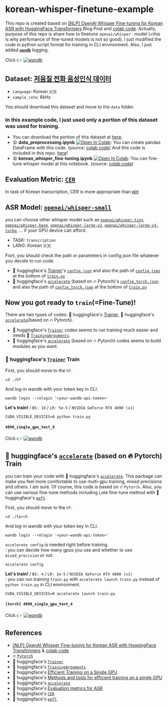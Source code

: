 # korean-whisper-finetune-example
This repo is created based on [[NLP] OpenAI Whisper Fine-tuning for Korean ASR with HuggingFace Transformers](https://velog.io/@mino0121/NLP-OpenAI-Whisper-Fine-tuning-for-Korean-ASR-with-HuggingFace-Transformers) Blog Post and [colab code](https://colab.research.google.com/drive/1wSp66cLd0C6WzR9hCdvlHfIEjcd2ZfEj?usp=sharing). Actually, purpose of this repo is share how to finetune `openai/whisper-` model (=this is why perfomance of fine-tuned models is not so good). I just modified the code in python script format for training in CLI environment. Also, I just added **[`wandb`](https://kr.wandb.ai/)** logging.

Click 👉 [![wandb](https://raw.githubusercontent.com/wandb/assets/main/wandb-github-badge-gradient.svg)](https://wandb.ai/wako/Korean-Whisper-Fine-Tune-Example)


## Dataset: [**저음질 전화 음성인식 데이터**](https://www.aihub.or.kr/aihubdata/data/view.do?currMenu=115&topMenu=100&dataSetSn=571)
  - `Language`: Korean 🇰🇷
  - `sample_rate`: 8kHz

You should download this dataset and move to the `data` folder.     


### In this example code, I just used only a portion of this dataset was used for training.
- You can download the portion of this dataset at [here](https://drive.google.com/drive/folders/1eshMZ1j9H20aS6_1q3KOYgDKhd2rg_oM?usp=drive_link).
- :astonished: **data_preprocessing.ipynb** [![Open In Colab](https://colab.research.google.com/assets/colab-badge.svg)](https://colab.research.google.com/drive/13cx7RrbsokFXe8dZ6ox8Qkel4vWzzzUF?usp=sharing): You can create pandas DataFrame with this code. (source: [colab code](https://colab.research.google.com/drive/1wSp66cLd0C6WzR9hCdvlHfIEjcd2ZfEj?usp=sharing)) And this code is included in this repo. [here](https://github.com/renslightsaber/korean-whisper-finetune-example/blob/main/data/notebooks/data_preprocessing.ipynb)! 
- :dizzy_face: **korean_whisper_fine-tuning.ipynb** [![Open In Colab](https://colab.research.google.com/assets/colab-badge.svg)](https://colab.research.google.com/drive/1PYhfStlMWrlhfF-tYJchaiJxXgwf8n39?usp=sharing): You can fine-tune whisper model at this notebook. (source: [colab code](https://colab.research.google.com/drive/1wSp66cLd0C6WzR9hCdvlHfIEjcd2ZfEj?usp=sharing))   

## Evaluation Metric: [`CER`](https://huggingface.co/spaces/evaluate-metric/cer)
In task of Korean transcription, CER is more appropriate than [`WER`](https://huggingface.co/learn/audio-course/chapter5/evaluation#evaluation-metrics-for-asr)

## ASR Model: [`openai/whisper-small`](https://huggingface.co/openai/whisper-small)
you can choose other whisper model such as [`openai/whisper-tiny`](https://huggingface.co/openai/whisper-tiny), [`openai/whisper-base`](https://huggingface.co/openai/whisper-base), [`openai/whisper-large-v2`](https://huggingface.co/openai/whisper-large-v2), [`openai/whisper-large-v3-turbo`](https://huggingface.co/openai/whisper-large-v3-turbo), ... if your GPU device can afford.
- TASK: `transcription`
- LANG: Korean 🇰🇷       

Fisrt, you should check the path or parameters in config json file whatever you decide to run code.
- 🤗 huggingface's [Trainer](https://huggingface.co/docs/transformers/main_classes/trainer#api-reference%20][%20transformers.Trainer)'s [`config.json`](https://github.com/renslightsaber/korean-whisper-finetune-example/blob/main/hf/configs/config.json) and also the path of [`config.json`](https://github.com/renslightsaber/korean-whisper-finetune-example/blob/main/hf/configs/config.json) at the bottom of [`train.py`](https://github.com/renslightsaber/korean-whisper-finetune-example/blob/main/hf/train.py)
- 🤗 huggingface's [`accelerate`](https://huggingface.co/docs/accelerate/index) (based on 🔥 Pytorch)'s [`config_torch.json`](https://github.com/renslightsaber/korean-whisper-finetune-example/blob/main/torch/configs/config_torch.json) and also the path of [`config_torch.json`](https://github.com/renslightsaber/korean-whisper-finetune-example/blob/main/torch/configs/config_torch.json) at the bottom of [`train.py`](https://github.com/renslightsaber/korean-whisper-finetune-example/blob/main/torch/train.py)

## Now you got ready to `train`(=Fine-Tune)!
There are two types of codes: 🤗 huggingface's [Trainer](https://huggingface.co/docs/transformers/main_classes/trainer#api-reference%20][%20transformers.Trainer), 🤗 huggingface's [`accelerate`](https://huggingface.co/docs/accelerate/index)(based on 🔥 Pytorch). 
- 🤗 huggingface's [`Trainer`](https://huggingface.co/docs/transformers/main_classes/trainer#api-reference%20][%20transformers.Trainer) codes seems to run training much easier and needs 🤗 [`TrainingArguments`](https://huggingface.co/docs/transformers/main_classes/trainer#transformers.TrainingArguments).
- 🤗 huggingface's [`accelerate`](https://huggingface.co/docs/accelerate/index) (based on 🔥 Pytorch) codes seems to build modules as you want.

### 🤗 huggingface's [`Trainer`](https://huggingface.co/docs/transformers/main_classes/trainer#api-reference%20][%20transformers.Trainer) Train
First, you should move to the `hf`.  
```
cd ./hf
```

And log-in wandb with your token key in CLI. 
```
wandb login --relogin '<your-wandb-api-token>'
```

**Let's train!** / `BS: 16` / `LR: 5e-5` / `NVIDIA GeForce RTX 4090 (x1)`
```
CUDA_VISIBLE_DEVICES=0 python train.py
```
     
#### `4090_single_gpu_test_8`
Click 👉 [![wandb](https://raw.githubusercontent.com/wandb/assets/main/wandb-github-badge-gradient.svg)](https://wandb.ai/wako/Korean-Whisper-Fine-Tune-Example/runs/b5f5brkd?nw=nwuserwako)



## 🤗 huggingface's [`accelerate`](https://huggingface.co/docs/accelerate/index) (based on 🔥 Pytorch) Train
you can train your code with 🤗 huggingface's [`accelerate`](https://huggingface.co/docs/accelerate/index). This package can make you feel more comfortable to use multi-gpu training, mixed precisions and others. I am sure. Of course, this code is based on 🔥 `Pytorch`. Also, you can use various fine-tune methods including `LoRA` fine-tune method with 🤗 huggingface's [`peft`](https://huggingface.co/docs/peft/index).

First, you should move to the `hf`.  
```
cd ./torch
```

And log-in wandb with your token key in CLI. 
```
wandb login --relogin '<your-wandb-api-token>'
```

`accelerate config` is needed right before training.       
: you can decide how many gpus you use and whether to use `mixed_precision` or not.
```
accelerate config
```

**Let's train!** / `BS: 4` / `LR: 2e-5` / `NVIDIA GeForce RTX 4090 (x1)`      
: you can run training `train.py` with `accelerate launch train.py` instead of `python train.py` in CLI environment.
```
CUDA_VISIBLE_DEVICES=0 accelerate launch train.py
```

#### `[torch] 4090_single_gpu_test_4`
Click 👉 [![wandb](https://raw.githubusercontent.com/wandb/assets/main/wandb-github-badge-gradient.svg)](https://wandb.ai/wako/Korean-Whisper-Fine-Tune-Example/runs/8t0biwup?nw=nwuserwako)



## References
- [[NLP] OpenAI Whisper Fine-tuning for Korean ASR with HuggingFace Transformers](https://velog.io/@mino0121/NLP-OpenAI-Whisper-Fine-tuning-for-Korean-ASR-with-HuggingFace-Transformers) & [colab code](https://colab.research.google.com/drive/1wSp66cLd0C6WzR9hCdvlHfIEjcd2ZfEj?usp=sharing)
- 🔥 [`Pytorch`](https://pytorch.org/)
- 🤗 huggingface's [`Trainer`](https://huggingface.co/docs/transformers/main_classes/trainer#api-reference%20][%20transformers.Trainer)
- 🤗 huggingface's [`TrainingArguments`](https://huggingface.co/docs/transformers/main_classes/trainer#transformers.TrainingArguments)
- 🤗 huggingface's [Efficient Training on a Single GPU](https://huggingface.co/docs/transformers/v4.24.0/perf_train_gpu_one)
- 🤗 huggingface's [Methods and tools for efficient training on a single GPU](https://huggingface.co/docs/transformers/perf_train_gpu_one)
- 🤗 huggingface's [`accelerate`](https://huggingface.co/docs/accelerate/index)
- 🤗 huggingface's [Evaluation metrics for ASR](https://huggingface.co/learn/audio-course/chapter5/evaluation#evaluation-metrics-for-asr)
- 🤗 huggingface's [`CER`](https://huggingface.co/spaces/evaluate-metric/cer)
- 🤗 huggingface's [`peft`](https://huggingface.co/docs/peft/index).
